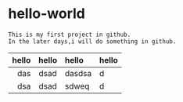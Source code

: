 # hello-world

```
This is my first project in github.
In the later days,i will do something in github.
```

hello|hello|hello|hello
----:|:---:|:----|-----
das|dsad|dasdsa|d
dsa|dsad|sdweq|d
